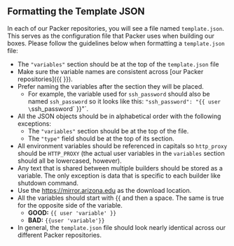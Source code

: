 ## Formatting the Template JSON

In each of our Packer repositories, you will see a file named `template.json`. This serves as the configuration file that Packer uses when building our boxes. Please follow the guidelines below when formatting a `template.json` file:

* The `"variables"` section should be at the top of the `template.json` file
* Make sure the variable names are consistent across [our Packer repositories]({{ }}).
* Prefer naming the variables after the section they will be placed.
	* For example, the variable used for `ssh_password` should also be named `ssh_password` so it looks like this: `"ssh_password": "{{ user \`ssh_password\` }}"`.
* All the JSON objects should be in alphabetical order with the following exceptions:
	* The `"variables"` section should be at the top of the file.
	* The `"type"` field should be at the top of its section.
* All environment variables should be referenced in capitals so `http_proxy` should be `HTTP_PROXY` (the actual user variables in the `variables` section should all be lowercased, however).
* Any text that is shared between multiple builders should be stored as a variable. The only exception is data that is specific to each builder like shutdown command.
* Use the https://mirror.arizona.edu as the download location.
* All the variables should start with {{ and then a space. The same is true for the opposite side of the variable.
	* **GOOD:** `{{ user 'variable' }}`
	* **BAD:** `{{user 'variable'}}`
* In general, the `template.json` file should look nearly identical across our different Packer repositories.
